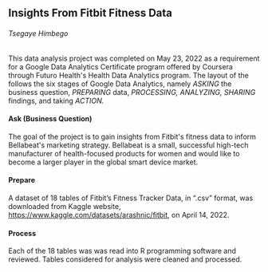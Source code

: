 ## Insights From Fitbit Fitness Data
###### _Tsegaye Himbego_
This data analysis project was completed on May 23, 2022 as a requirement for a Google Data Analytics Certificate program offered by Coursera through Futuro Health's Health Data Analytics program. The layout of the follows the six stages of Google Data Analytics, namely _ASKING_ the business question, _PREPARING_ data, _PROCESSING,_ _ANALYZING,_ _SHARING_ findings, and taking _ACTION._
#### Ask (Business Question)
The goal of the project is to gain insights from Fitbit's fitness data to inform Bellabeat's marketing strategy. Bellabeat is a small, successful high-tech manufacturer of health-focused products for women and would like to become a larger player in the global smart device market.
#### Prepare
A dataset of 18 tables of Fitbit’s Fitness Tracker Data, in “.csv” format, was downloaded from Kaggle website, https://www.kaggle.com/datasets/arashnic/fitbit, on April 14, 2022. 
#### Process
Each of the 18 tables was was read into R programming software and reviewed. Tables considered for analysis were cleaned and processed. 

